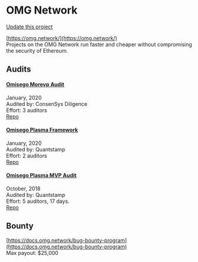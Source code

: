 
# OMG Network

[Update this project](https://github.com/ConsenSys/blockchainSecurityDB/edit/master/projects/omg-network.json)
  
[https://omg.network/](https://omg.network/)<br>
Projects on the OMG Network run faster and cheaper without compromising the security of Ethereum.


## Audits



#### [Omisego Morevp Audit](https://diligence.consensys.net/audits/2020/01/omisego-morevp/)

January, 2020<br>
Audited by: ConsenSys Diligence<br>Effort: 3 auditors<br>
[Repo](https://github.com/omgnetwork/plasma-contracts)
      


#### [Omisego Plasma Framework](https://github.com/omgnetwork/plasma-contracts/blob/master/plasma_framework/docs/audits/docs/Quantstamp_Plasma_Framework_Report.pdf)

January, 2020<br>
Audited by: Quantstamp<br>Effort: 2 auditors<br>
[Repo](https://github.com/omgnetwork/plasma-contracts)
      


#### [Omisego Plasma MVP Audit](https://certificate.quantstamp.com/full/omisego-plasma-mvp)

October, 2018<br>
Audited by: Quantstamp<br>Effort: 5 auditors, 17 days.<br>
[Repo](https://github.com/omgnetwork/plasma-contracts)
      

  

## Bounty

[https://docs.omg.network/bug-bounty-program](https://docs.omg.network/bug-bounty-program)<br>
Max payout: $25,000


